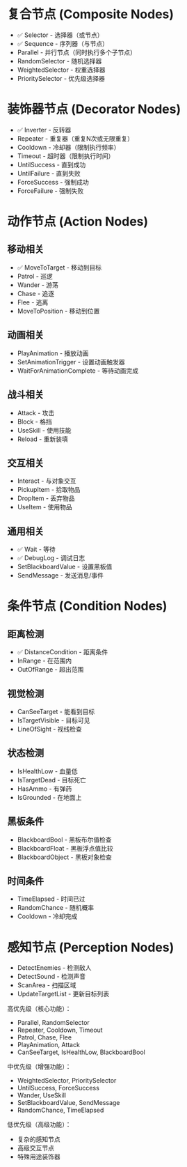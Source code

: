 # 复合节点 (Composite Nodes)

- ✅ Selector - 选择器（或节点）
- ✅ Sequence - 序列器（与节点）
- Parallel - 并行节点（同时执行多个子节点）
- RandomSelector - 随机选择器
- WeightedSelector - 权重选择器
- PrioritySelector - 优先级选择器

# 装饰器节点 (Decorator Nodes)

- ✅ Inverter - 反转器
- Repeater - 重复器（重复N次或无限重复）
- Cooldown - 冷却器（限制执行频率）
- Timeout - 超时器（限制执行时间）
- UntilSuccess - 直到成功
- UntilFailure - 直到失败
- ForceSuccess - 强制成功
- ForceFailure - 强制失败

# 动作节点 (Action Nodes)

## 移动相关

- ✅ MoveToTarget - 移动到目标
- Patrol - 巡逻
- Wander - 游荡
- Chase - 追逐
- Flee - 逃离
- MoveToPosition - 移动到位置

## 动画相关

- PlayAnimation - 播放动画
- SetAnimationTrigger - 设置动画触发器
- WaitForAnimationComplete - 等待动画完成

## 战斗相关

- Attack - 攻击
- Block - 格挡
- UseSkill - 使用技能
- Reload - 重新装填

## 交互相关

- Interact - 与对象交互
- PickupItem - 拾取物品
- DropItem - 丢弃物品
- UseItem - 使用物品

## 通用相关

- ✅ Wait - 等待
- ✅ DebugLog - 调试日志
- SetBlackboardValue - 设置黑板值
- SendMessage - 发送消息/事件

# 条件节点 (Condition Nodes)

## 距离检测

- ✅ DistanceCondition - 距离条件
- InRange - 在范围内
- OutOfRange - 超出范围

## 视觉检测

- CanSeeTarget - 能看到目标
- IsTargetVisible - 目标可见
- LineOfSight - 视线检查

## 状态检测

- IsHealthLow - 血量低
- IsTargetDead - 目标死亡
- HasAmmo - 有弹药
- IsGrounded - 在地面上

## 黑板条件

- BlackboardBool - 黑板布尔值检查
- BlackboardFloat - 黑板浮点值比较
- BlackboardObject - 黑板对象检查

## 时间条件

- TimeElapsed - 时间已过
- RandomChance - 随机概率
- Cooldown - 冷却完成

# 感知节点 (Perception Nodes)

- DetectEnemies - 检测敌人
- DetectSound - 检测声音
- ScanArea - 扫描区域
- UpdateTargetList - 更新目标列表

高优先级（核心功能）：

- Parallel, RandomSelector
- Repeater, Cooldown, Timeout
- Patrol, Chase, Flee
- PlayAnimation, Attack
- CanSeeTarget, IsHealthLow, BlackboardBool

中优先级（增强功能）：

- WeightedSelector, PrioritySelector
- UntilSuccess, ForceSuccess
- Wander, UseSkill
- SetBlackboardValue, SendMessage
- RandomChance, TimeElapsed

低优先级（高级功能）：

- 复杂的感知节点
- 高级交互节点
- 特殊用途装饰器
